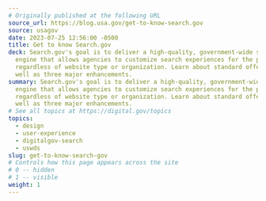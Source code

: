 ```yaml
---
# Originally published at the following URL
source_url: https://blog.usa.gov/get-to-know-search.gov
source: usagov
date: 2023-07-25 12:56:00 -0500
title: Get to know Search.gov
deck: Search.gov's goal is to deliver a high-quality, government-wide search
  engine that allows agencies to customize search experiences for the public,
  regardless of website type or organization. Learn about standard offerings, as
  well as three major enhancements.
summary: Search.gov's goal is to deliver a high-quality, government-wide search
  engine that allows agencies to customize search experiences for the public,
  regardless of website type or organization. Learn about standard offerings, as
  well as three major enhancements.
# See all topics at https://digital.gov/topics
topics:
  - design
  - user-experience
  - digitalgov-search
  - uswds
slug: get-to-know-search-gov
# Controls how this page appears across the site
# 0 -- hidden
# 1 -- visible
weight: 1
---
```

